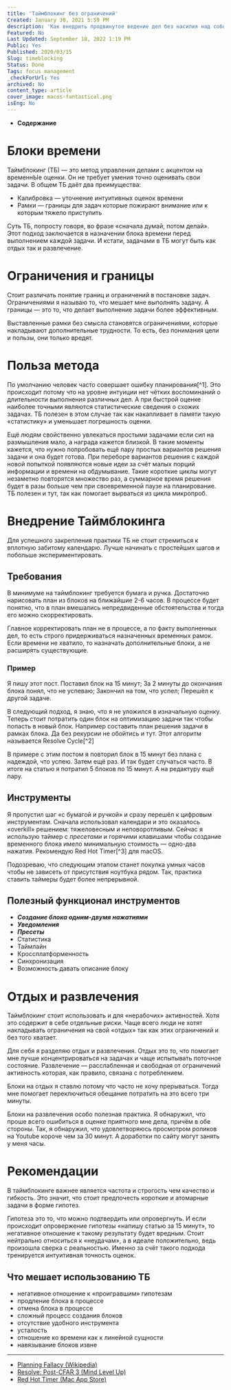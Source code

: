```yaml
---
title: 'Таймблокинг без ограничений'
Created: January 30, 2021 5:59 PM
description: 'Как внедрить продвинутое ведение дел без насилия над собой'
Featured: No
Last Updated: September 18, 2022 1:19 PM
Public: Yes
Published: 2020/03/15
Slug: timeblocking
Status: Done
Tags: focus management
_checkForUrl: Yes
archived: No
content_type: article
cover_image: macos-fantastical.png
isEng: No
---
```


- **Содержание**

# Блоки времени

Таймблокинг (ТБ) — это метод управления делами с акцентом на временнЫе оценки. Он не требует умения точно оценивать свои задачи. В общем ТБ даёт два преимущества:

- Калибровка — уточнение интуитивных оценок времени
- Рамки — границы для задач которые пожирают внимание или к которым тяжело приступить

Суть ТБ, попросту говоря, во фразе «сначала думай, потом делай». Этот подход заключается в назначении блока времени перед выполнением каждой задачи. И кстати, задачами в ТБ могут быть как отдых так и развлечение.

# Ограничения и границы

Стоит различать понятие границ и ограничений в постановке задач. Ограничениями я называю то, что мешает мне выполнять задачу. А границы — это то, что делает выполнение задачи более эффективным.

Выставленные рамки без смысла становятся ограничениями, которые накладывают дополнительные трудности. То есть, без понимания цели и пользы, они только вредят.

# Польза метода

По умолчанию человек часто совершает ошибку планирования[^1]. Это происходит потому что на уровне интуиции нет чётких воспоминаний о длительности выполнения различных дел. А при быстрой оценке наиболее точными являются статистические сведения о схожих задачах. ТБ полезен в этом случае так как накапливает в памяти такую «статистику» и уменьшает погрешность оценки.

Ещё людям свойственно увлекаться простыми задачами если сил на размышления мало, а награда кажется близкой. В такие моменты кажется, что нужно попробовать ещё пару простых вариантов решения задачи и она будет готова. При переборе вариантов решения с каждой новой попыткой появляются новые идеи за счёт малых порций информации и времени на обдумывание. Такие короткие циклы могут незаметно повторятся множество раз, а суммарное время решения будет в разы больше чем при своевременной паузе на планирование. ТБ полезен и тут, так как помогает вырваться из цикла микропроб.

# Внедрение Таймблокинга

Для успешного закрепления практики ТБ не стоит стремиться к вплотную забитому календарю. Лучше начинать с простейших шагов и побольше экспериментировать.

## Требования

В минимуме на таймблокинг требуется бумага и ручка. Достаточно нарисовать план из блоков на ближайшие 2-6 часов. В процессе будет понятно, что в план вмешались непредвиденные обстоятельства и тогда его можно скорректировать.

Главное корректировать план не в процессе, а по факту выполненных дел, то есть строго придерживаться назначенных временных рамок. Если времени не хватило, то назначать дополнительные блоки, а не расширять существующие.

### Пример

Я пишу этот пост. Поставил блок на 15 минут; За 2 минуты до окончания блока понял, что не успеваю; Закончил на том, что успел; Перешёл к другой задаче.

В следующий подход, я знаю, что я не уложился в изначальную оценку. Теперь стоит потратить один блок на оптимизацию задачи так чтобы попасть в новый блок. Например составить план решения задачи в рамках блока. Да без рекурсии не обойтись и тут. Этот алгоритм называется Resolve Cycle[^2]

В примере с этим постом я повторил блок в 15 минут без плана с надеждой, что успею. Затем ещё раз. И так будет случаться часто. В итоге на статью я потратил 5 блоков по 15 минут. А на редактуру ещё пару.

## Инструменты

Я пропустил шаг «с бумагой и ручкой» и сразу перешёл к цифровым инструментам. Сначала использовал календари и это оказалось «overkill» решением: тяжеловесным и неповоротливым. Сейчас я использую таймер с *_пресетами_* и горячими клавишами чтобы создание временного блока имело минимальную стоимость — одно-два нажатия. Рекомендую Red Hot Timer[^3] для macOS.

Подозреваю, что следующим этапом станет покупка умных часов чтобы не зависеть от присутствия ноутбука рядом. Так, практика ставить таймеры будет более непрерывной.

## Полезный функционал инструментов

- ***Создание блока одним-двумя нажатиями***
- ***Уведомления***
- ***Пресеты***
- Статистика
- Таймлайн
- Кроссплатформенность
- Синхронизация
- Возможность давать описание блоку

# Отдых и развлечения

Таймблокинг стоит использовать и для «нерабочих» активностей. Хотя это содержит в себе отдельные риски. Чаще всего люди не хотят накладывать ограничения на свой «отдых» так как этих ограничений и без того хватает.

Для себя я разделяю отдых и развлечения. Отдых это то, что помогает мне лучше концентрироваться на задачах и чаще испытывать поточное состояние. Развлечение — расслабленная и свободная от ограничений активность которая, как правило, связана с потреблением.

Блоки на отдых я ставлю потому что часто не хочу прерываться. Тогда мне помогает переключиться обещание потратить на это всего три минуты.

Блоки на развлечения особо полезная практика. Я обнаружил, что проше всего ошибиться в оценке приятного мне дела, причём в обе стороны. Так, я обнаружил, что удовлетворяюсь просмотром роликов на Youtube короче чем за 30 минут. А доработки по сайту могут занять у меня часы.

# Рекомендации

В таймблокинге важнее является частота и строгость чем качество и гибкость. Это значит, что стоит предпочесть короткие и атомарные задачи в форме гипотез.

Гипотеза это то, что можно подтвердить или опровергнуть. И если происходит опровержение гипотезы «напишу статью за 15 минут», то негативное отношение к такому результату будет вредным. Стоит нейтрально относиться к «неудачам», а в идеале положительно, ведь произошла сверка с реальностью. Именно за счёт такого подхода тренируется интуитивная точность оценок.

## Что мешает использованию ТБ

- негативное отношение к «проигравшим» гипотезам
- продление блока в процессе
- отмена блока в процессе
- сложный процесс создания блоков
- отсутствие удобного инструмента
- усталость
- отношение ко времени как к линейной сущности
- навязывание блоков извне

---

- [Planning Fallacy (Wikipedia)](https://www.wikiwand.com/en/Planning_fallacy)
- [Resolve: Post-CFAR 3 (Mind Level Up)](https://mindlevelup.wordpress.com/2017/02/20/resolve-post-cfar-3/)
- [Red Hot Timer (Mac App Store)](https://apps.apple.com/us/app/red-hot-timer/id929960914?mt=12)